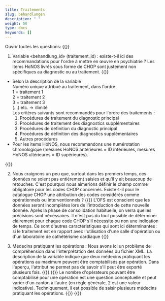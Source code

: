 ```yaml
---
title: Traitements 
slug: behandlungen
description: " "
weight: 50
type: docs
keywords: []
---
```


Ouvrir toutes les questions: {{<collapsibleGroupCommand groupId="behandlungen">}}

1. Variable «behandlung_id» (traitement_id) : existe-t-il ici des recommandations pour l'ordre à mettre en œuvre en psychiatrie ? Les items HoNOS livrés sous forme de CHOP sont justement non spécifiques au diagnostic ou au traitement.
{{<collapsibleBlock groupId="behandlungen">}}
<ul>
<li> Selon la description de la variable <br />
Numéro unique attribué au traitement, dans l'ordre. <br />
1 = traitement 1 <br />
2 = traitement 2 <br />
3 = traitement 3 <br />
(…) etc. -> illimité <br />
Les critères suivants sont recommandés pour l'ordre des traitements :
<ol>
<li> Procédures de traitement du diagnostic principal </li>
<li> Procédures de traitement des diagnostics supplémentaires </li>
<li> Procédures de définition du diagnostic principal </li>
<li> Procédures de définition des diagnostics supplémentaires </li>
<li> Autres procédures </li>
</ol>
</li>
<li>
Pour les items HoNOS, nous recommandons une numérotation chronologique (mesures HoNOS antérieures = ID inférieures, mesures HoNOS ultérieures = ID supérieures).
</li>
</ul>
{{</collapsibleBlock>}}

2. Nous craignons un peu que, surtout dans les premiers temps, ces données ne soient pas entièrement saisies et qu'il y ait beaucoup de retouches. C'est pourquoi nous aimerions définir le champ comme obligatoire pour les codes CHOP concernés. Existe-t-il pour le catalogue CHOP une attribution des codes considérés comme opérationnels ou interventionnels ?
{{<collapsibleBlock groupId="behandlungen">}}
L'OFS est conscient que les données seront incomplètes lors de l'introduction de cette nouvelle donnée. Après la phase de consolidation habituelle, on verra quelles précisions sont nécessaires. Il n'est pas du tout possible de déterminer clairement pour chaque code CHOP s'il nécessite ou non une indication de temps. Ce sont d'autres caractéristiques qui sont ici déterminantes : si le traitement est en rapport avec l'utilisation d'une salle d'opération ou d'un laboratoire de cathétérisme cardiaque
{{</collapsibleBlock>}}

3. Médecins pratiquant les opérations : Nous avons ici un problème de compréhension dans l'interprétation des données du fichier XML. La description de la variable indique que deux médecins pratiquant les opérations au maximum peuvent être comptabilisés par opération. Dans l'aperçu, l'attribut ne permet pas de savoir s'il peut être exporté plusieurs fois.
{{<insertImage image="Image1.jpg" class="bord taille">}}
{{<collapsibleBlock groupId="behandlungen">}}
Le nombre d'opérateurs pouvant être comptabilisé pour une opération est une question conceptuelle et peut varier d'un canton à l'autre (en règle générale, 2 est une valeur indicative). Techniquement, il est possible de saisir plusieurs médecins pratiquant les opérations.
{{<insertImage image="Image2.png" class="bord taille">}}
{{</collapsibleBlock>}}
